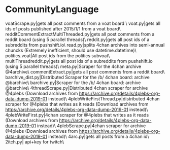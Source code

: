 # CommunityLanguage
voatScrape.py|gets all post comments from a voat board \\
voat.py|gets all ids of posts published after 2015/1/1 from a voat board\\
redditCommentExtractMultiThreaded.py|gets all post comments from a reddit board (using 5 parallel threads)\\
reddit.py|gets all post ids of a subreddits from pushshift.io\\
read.py|splits 4chan archives into semi-annual chuncks (Extremely inefficient, should use datetime.datetime)\\
politics.voat|All post ids from the politics subvoat\\
multiThreadreddit.py|gets all post ids of a subreddits from pushshift.io (using 5 parallel threads)\\
meta.py|Scraper for the 4chan archive @4archive\\
commentExtract.py|gets all post comments from a reddit board\\
barchive_dist.py|Distributed Scraper for the /b/ 4chan board: archive @barchive\\
barchive.py|Scraper for the /b/ 4chan board: archive @barchive\\
4threadScrape.py|Distributed 4chan scraper for archive @4plebs (Download archives from https://archive.org/details/4plebs-org-data-dump-2019-01 instead)\\
4plebWriteFirstThread.py|distributed 4chan scraper for @4plebs that writes as it reads (Download archives from https://archive.org/details/4plebs-org-data-dump-2019-01 instead)\\
4plebWriteFirst.py|4chan scraper for @4plebs that writes as it reads (Download archives from https://archive.org/details/4plebs-org-data-dump-2019-01 instead)\\
4plebScrape.py|4chan scraper for archive @4plebs (Download archives from https://archive.org/details/4plebs-org-data-dump-2019-01 instead)\\
4arc.py|gets all posts from a 4chan id\\
2itch.py| api+key for twitch\\
